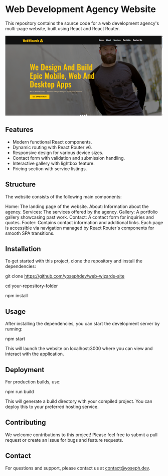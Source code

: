 # Web Development Agency Website

This repository contains the source code for a web development agency's multi-page website, built using React and React Router.

![Website Screenshot](./public/assets/images/webhuset-big.png)

## Features

- Modern functional React components.
- Dynamic routing with React Router v6.
- Responsive design for various device sizes.
- Contact form with validation and submission handling.
- Interactive gallery with lightbox feature.
- Pricing section with service listings.

## Structure

The website consists of the following main components:

Home: The landing page of the website.
About: Information about the agency.
Services: The services offered by the agency.
Gallery: A portfolio gallery showcasing past work.
Contact: A contact form for inquiries and quotes.
Footer: Contains contact information and additional links.
Each page is accessible via navigation managed by React Router's <Link> components for smooth SPA transitions.

## Installation

To get started with this project, clone the repository and install the dependencies:

git clone <https://github.com/yosephdev/web-wizards-site>

cd your-repository-folder

npm install

## Usage

After installing the dependencies, you can start the development server by running:

npm start

This will launch the website on localhost:3000 where you can view and interact with the application.

## Deployment

For production builds, use:

npm run build

This will generate a build directory with your compiled project. You can deploy this to your preferred hosting service.

## Contributing

We welcome contributions to this project! Please feel free to submit a pull request or create an issue for bugs and feature requests.

## Contact

For questions and support, please contact us at <contact@yoseph.dev>.

